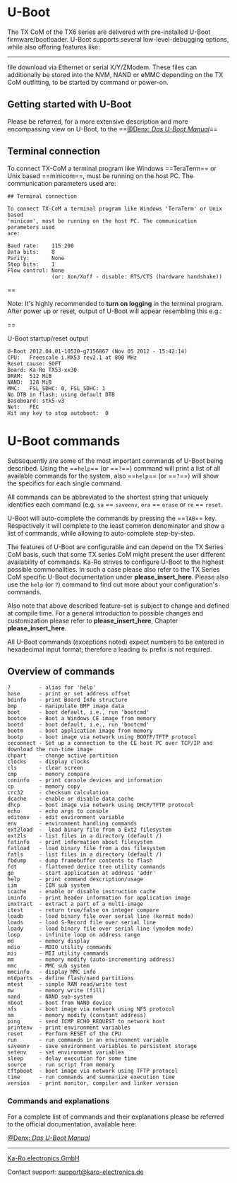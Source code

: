 # U-Boot

The TX CoM of the TX6 series are delivered with pre-installed U-Boot
firmware/bootloader. U-Boot supports several low-level-debugging options,
while also offering features like:

- - -

file download via Ethernet or serial X/Y/ZModem. These files can additionally
be stored into the NVM, NAND or eMMC depending on the TX CoM outfitting, to be
started by command or power-on.


## Getting started with U-Boot

Please be referred, for a more extensive description and more encompassing
view on U-Boot, to the ==[@Denx: *Das U-Boot
Manual*](http://www.denx.de/wiki/view/DULG/Manual)==

## Terminal connection

To connect TX-CoM a terminal program like Windows ==TeraTerm== or Unix based
==minicom==, must be running on the host PC. The communication parameters used
are:

```console
## Terminal connection

To connect TX-CoM a terminal program like Windows 'TeraTerm' or Unix based
'minicom', must be running on the host PC. The communication parameters used
are:

Baud rate:    115 200
Data bits:    8
Parity:       None
Stop bits:    1
Flow control: None
              (or: Xon/Xoff - disable: RTS/CTS (hardware handshake))
```

==

Note:
It's highly recommended to __turn on logging__ in the terminal program. After
power up or reset, output of U-Boot will appear resembling this e.g.:

==

U-Boot startup/reset output

```console
U-Boot 2012.04.01-10520-g7156867 (Nov 05 2012 - 15:42:14)
CPU:   Freescale i.MX53 rev2.1 at 800 MHz
Reset cause: SOFT
Board: Ka-Ro TX53-xx30
DRAM:  512 MiB
NAND:  128 MiB
MMC:   FSL_SDHC: 0, FSL_SDHC: 1
No DTB in flash; using default DTB
Baseboard: stk5-v3
Net:   FEC
Hit any key to stop autoboot:  0
```
# U-Boot commands

Subsequently are some of the most important commands of U-Boot being
described. Using the ==`help`== (or ==`?`==) command will print a list of all
available commands for the system, also ==`help`== (or ==`?`==) will show the
specifics for each single command.

All commands can be abbreviated to the shortest string that uniquely
identifies each command (e.g. `sa` == `saveenv`, `era` == `erase` or `re` ==
`reset`.

U-Boot will auto-complete the commands by pressing the ==`TAB`==
key. Respectively it will complete to the least common denominator and show a
list of commands, while allowing to auto-complete step-by-step.

The features of U-Boot are configurable and can depend on the TX Series CoM
basis, such that some TX series CoM might present the user different
availability of commands. Ka-Ro strives to configure U-Boot to the highest
possible commonalities. In such a case please also refer to the TX Series CoM
specific U-Boot documentation under **please_insert_here**. Please also use
the `help` (or `?`) command to find out more about your configuration's
commands.

Also note that above described feature-set is subject to change and defined at
compile time. For a general introduction to possible changes and customization
please refer to **please_insert_here**, Chapter **please_insert_here**.

All U-Boot commands (exceptions noted) expect numbers to be entered in
hexadecimal input format; therefore a leading `0x` prefix is not required.


## Overview of commands
```console
?         - alias for 'help'
base      - print or set address offset
bdinfo    - print Board Info structure
bmp       - manipulate BMP image data
boot      - boot default, i.e., run 'bootcmd'
bootce    - Boot a Windows CE image from memory
bootd     - boot default, i.e., run 'bootcmd'
bootm     - boot application image from memory
bootp     - boot image via network using BOOTP/TFTP protocol
ceconnect - Set up a connection to the CE host PC over TCP/IP and download the run-time image
chpart    - change active partition
clocks    - display clocks
cls       - clear screen
cmp       - memory compare
coninfo   - print console devices and information
cp        - memory copy
crc32     - checksum calculation
dcache    - enable or disable data cache
dhcp      - boot image via network using DHCP/TFTP protocol
echo      - echo args to console
editenv   - edit environment variable
env       - environment handling commands
ext2load  -  load binary file from a Ext2 filesystem
ext2ls    - list files in a directory (default /)
fatinfo   - print information about filesystem
fatload   - load binary file from a dos filesystem
fatls     - list files in a directory (default /)
fbdump    - dump framebuffer contents to flash
fdt       - flattened device tree utility commands
go        - start application at address 'addr'
help      - print command description/usage
iim       - IIM sub system
icache    - enable or disable instruction cache
iminfo    - print header information for application image
imxtract  - extract a part of a multi-image
itest     - return true/false on integer compare
loadb     - load binary file over serial line (kermit mode)
loads     - load S-Record file over serial line
loady     - load binary file over serial line (ymodem mode)
loop      - infinite loop on address range
md        - memory display
mdio      - MDIO utility commands
mii       - MII utility commands
mm        - memory modify (auto-incrementing address)
mmc       - MMC sub system
mmcinfo   - display MMC info
mtdparts  - define flash/nand partitions
mtest     - simple RAM read/write test
mw        - memory write (fill)
nand      - NAND sub-system
nboot     - boot from NAND device
nfs       - boot image via network using NFS protocol
nm        - memory modify (constant address)
ping      - send ICMP ECHO_REQUEST to network host
printenv  - print environment variables
reset     - Perform RESET of the CPU
run       - run commands in an environment variable
saveenv   - save environment variables to persistent storage
setenv    - set environment variables
sleep     - delay execution for some time
source    - run script from memory
tftpboot  - boot image via network using TFTP protocol
time      - run commands and summarize execution time
version   - print monitor, compiler and linker version
```

### Commands and explanations
For a complete list of commands and their explanations please be referred to the official documentation, available here:

[@Denx: *Das U-Boot Manual*](http://www.denx.de/wiki/view/DULG/Manual)

---

[Ka-Ro electronics GmbH](http://www.karo-electronics.de)

Contact support: support@karo-electronics.de
